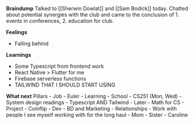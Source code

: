**Braindump**
Talked to [[Sherwin Dowlat]] and [[Sam Bodick]] today. Chatted about potential synergies with the club and came to the conclusion of 1. events in conferences, 2. education for club.

**Feelings**
- Falling behind

**Learnings**
- Some Typescript from frontend work
- React Native > Flutter for me
- Firebase serverless functions
- TAILWIND THAT I SHOULD START USING

**What next**
Pillars
	- Job
		- Euler
	- Learning
		- School
		- CS251 (Mon, Wed)
		- System design readings
		- Typescript AND Tailwind
		- Later
			- Math for CS 
	- Project
		- Coinflip
			- Dev 
			- BD and Marketing
	- Relationships
		- Work with people I see myself working with for the long haul
		- Mom
		- Sister
		- Caroline